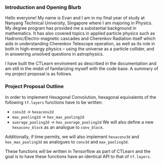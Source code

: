 ### Introduction and Opening Blurb
Hello everyone! My name is Evan and I am in my final year of study at Nanyang Technical University, Singapore where I am majoring in Physics. My degree program has provided me a substantial background in mathematics. It has also covered topics in applied particle physics such as Hadronic/Electro-magnetic cascades and Cherenkov Radiation itself which aids in understanding Cherenkov Telescope operation, as well as its role in both in high-energy physics – using the universe as a particle collider, and in answering unsolved questions in astrophysics.

 I have built the CTLearn enviroment as described in the documentation and am still in the midst of familarizing myself with the code base. A summary of my project proposal is as follows.

 ### Project Proposal Outline
In order to implement Hexagonal Convolution, hexagonal equivalents of the following `tf.layers` functions have to be written:
* `conv2d` -> `hexaconv2d`
* `max_pooling2d` -> `hex_max_pooling2d`
* `average_pooling2d` -> `hex_average_pooling2d`
We will also define a new `hexaconv_block` as an analogue to `conv_block`.

Additionally, if time permits, we will also implement `hexaconv3d` and `hex_max_pooling3d` as analogues to `conv3d` and `max_pooling3d`.

These functions will be written in Tensorflow as part of CTLearn and the goal is to have these functions have an identical API to that of `tf.layers`.
